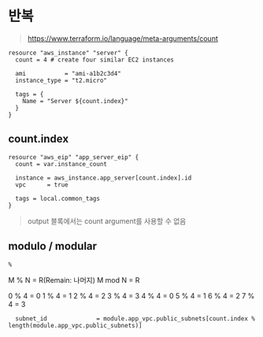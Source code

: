 # 반복

> https://www.terraform.io/language/meta-arguments/count

```
resource "aws_instance" "server" {
  count = 4 # create four similar EC2 instances

  ami           = "ami-a1b2c3d4"
  instance_type = "t2.micro"

  tags = {
    Name = "Server ${count.index}"
  }
}
```

## count.index

```
resource "aws_eip" "app_server_eip" {
  count = var.instance_count

  instance = aws_instance.app_server[count.index].id
  vpc      = true

  tags = local.common_tags
}
```

> output 블록에서는 count argument를 사용할 수 없음

## modulo / modular

`%`

M % N = R(Remain: 나머지) M mod N = R

0 % 4 = 0
1 % 4 = 1
2 % 4 = 2
3 % 4 = 3
4 % 4 = 0
5 % 4 = 1
6 % 4 = 2
7 % 4 = 3

```
  subnet_id              = module.app_vpc.public_subnets[count.index % length(module.app_vpc.public_subnets)]
```